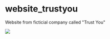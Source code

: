 # website_trustyou
Website from ficticial company called "Trust You"

<img src="img/mockup.png" />


